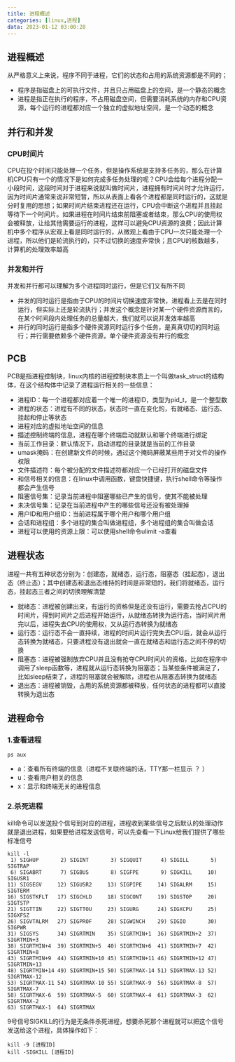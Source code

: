 ```yaml
---
title: 进程概述
categories: [linux,进程]
data: 2023-01-12 03:00:28
---
```


## 进程概述

从严格意义上来说，程序不同于进程，它们的状态和占用的系统资源都是不同的；

- 程序是指磁盘上的可执行文件，并且只占用磁盘上的空间，是一个静态的概念
- 进程是指正在执行的程序，不占用磁盘空间，但需要消耗系统的内存和CPU资源，每个运行的进程都对应一个独立的虚拟地址空间，是一个动态的概念

## 并行和并发

### CPU时间片

CPU在投个时间只能处理一个任务，但是操作系统是支持多任务的，那么在计算机CPU只有一个的情况下是如何完成多任务处理的呢？CPU会给每个进程分配一小段时间，这段时间对于进程来说就叫做时间片，进程拥有时间片时才允许运行，因为时间片通常来说非常短暂，所以从表面上看各个进程都是同时运行的，这就是分时复用的思想；如果时间片结束进程还在运行，CPU会中断这个进程并且挂起等待下一个时间片。如果进程在时间片结束前阻塞或者结束，那么CPU的使用权会被释放，让给其他需要运行的进程，这样可以避免CPU资源的浪费；因此计算机中多个程序从宏观上看是同时运行的，从微观上看由于CPU一次只能处理一个进程，所以他们是轮流执行的，只不过切换的速度非常快；且CPU的核数越多，计算机的处理效率越高

### 并发和并行

并发和并行都可以理解为多个进程同时运行，但是它们又有所不同

- 并发的同时运行是指由于CPU的时间片切换速度非常快，进程看上去是在同时运行，但实际上还是轮流执行；并发这个概念是针对某一个硬件资源而言的，在某个时间段内处理任务的总量越大，我们就可以说并发效率越高
- 并行的同时运行是指多个硬件资源同时运行多个任务，是真真切切的同时运行；并行需要依赖多个硬件资源，单个硬件资源没有并行的概念

## PCB

PCB是指进程控制块，linux内核的进程控制块本质上一个叫做task_struct的结构体，在这个结构体中记录了进程运行相关的一些信息：

- 进程ID：每一个进程都对应着一个唯一的进程ID，类型为pid_t，是一个整型数
- 进程的状态：进程有不同的状态，状态时一直在变化的，有就绪态、运行态、挂起和停止等状态
- 进程对应的虚拟地址空间的信息
- 描述控制终端的信息，进程在哪个终端启动就默认和哪个终端进行绑定
- 当前工作目录：默认情况下，启动进程的目录就是当前的工作目录
- umask掩码：在创建新文件的时候，通过这个掩码屏蔽某些用于对文件的操作权限
- 文件描述符：每个被分配的文件描述符都对应一个已经打开的磁盘文件
- 和信号相关的信息：在linux中调用函数，键盘快捷键，执行shell命令等操作都会产生信号
- 阻塞信号集：记录当前进程中阻塞哪些已产生的信号，使其不能被处理
- 未决信号集：记录在当前进程中产生的哪些信号还没有被处理掉
- 用户ID和用户组ID：当前进程属于哪个用户和哪个用户组
- 会话和进程组：多个进程的集合叫做进程组，多个进程组的集合叫做会话
- 进程可以使用的资源上限：可以使用shell命令ulimit -a查看

## 进程状态

进程一共有五种状态分别为：创建态，就绪态，运行态，阻塞态（挂起态），退出态（终止态）；其中创建态和退出态维持的时间是非常短的，我们将就绪态，运行态，挂起态三者之间的切换理解清楚

-  就绪态：进程被创建出来，有运行的资格但是还没有运行，需要去抢占CPU的时间片，得到时间片之后进程开始运行，从就绪态转换为运行态，当时间片用完以后，进程失去CPU的使用权，又从运行态转换为就绪态
- 运行态：运行态不会一直持续，进程的时间片运行完失去CPU后，就会从运行态转换为就绪态，只要进程没有退出就会一直在就绪态和运行态之间不停的切换
- 阻塞态：进程被强制放弃CPU并且没有抢夺CPU时间片的资格，比如在程序中调用了sleep函数等，进程就从运行态转换为阻塞态；当某些条件被满足了，比如sleep结束了，进程的阻塞就会被解除，进程也从阻塞态转换为就绪态
- 退出态：进程被销毁，占用的系统资源都被释放，任何状态的进程都可以直接转换为退出态

## 进程命令

### 1.查看进程

~~~shell
ps aux
~~~

- a：查看所有终端的信息（进程不关联终端的话，TTY那一栏显示 ？ ）
- u：查看用户相关的信息
- x：显示和终端无关的进程信息

### 2.杀死进程

kill命令可以发送投个信号到对应的进程，进程收到某些信号之后默认的处理动作就是退出进程，如果要给进程发送信号，可以先查看一下Linux给我们提供了哪些标准信号

~~~shell
kill -l
 1) SIGHUP       2) SIGINT       3) SIGQUIT      4) SIGILL       5) SIGTRAP
 6) SIGABRT      7) SIGBUS       8) SIGFPE       9) SIGKILL     10) SIGUSR1
11) SIGSEGV     12) SIGUSR2     13) SIGPIPE     14) SIGALRM     15) SIGTERM
16) SIGSTKFLT   17) SIGCHLD     18) SIGCONT     19) SIGSTOP     20) SIGTSTP
21) SIGTTIN     22) SIGTTOU     23) SIGURG      24) SIGXCPU     25) SIGXFSZ
26) SIGVTALRM   27) SIGPROF     28) SIGWINCH    29) SIGIO       30) SIGPWR
31) SIGSYS      34) SIGRTMIN    35) SIGRTMIN+1  36) SIGRTMIN+2  37) SIGRTMIN+3
38) SIGRTMIN+4  39) SIGRTMIN+5  40) SIGRTMIN+6  41) SIGRTMIN+7  42) SIGRTMIN+8
43) SIGRTMIN+9  44) SIGRTMIN+10 45) SIGRTMIN+11 46) SIGRTMIN+12 47) SIGRTMIN+13
48) SIGRTMIN+14 49) SIGRTMIN+15 50) SIGRTMAX-14 51) SIGRTMAX-13 52) SIGRTMAX-12
53) SIGRTMAX-11 54) SIGRTMAX-10 55) SIGRTMAX-9  56) SIGRTMAX-8  57) SIGRTMAX-7
58) SIGRTMAX-6  59) SIGRTMAX-5  60) SIGRTMAX-4  61) SIGRTMAX-3  62) SIGRTMAX-2
63) SIGRTMAX-1  64) SIGRTMAX
~~~

9号信号SIGKILL的行为是无条件杀死进程，想要杀死那个进程就可以把这个信号发送给这个进程，具体操作如下：

~~~shell
kill -9 [进程ID]
kill -SIGKILL [进程ID]
~~~

